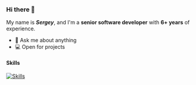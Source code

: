 ### Hi there 👋

My name is **_Sergey_**, and I'm a **senior software developer** with **6+ years** of experience.

- 💬 Ask me about anything
- 💻 Open for projects

#### Skills
[![Skills](https://skillicons.dev/icons?i=js,ts,py,go,html,css,vue,nuxtjs,bootstrap,deno,nestjs,mongodb,postgres,redis,mysql,sqlite,rabbitmq,aws,firebase,kubernetes,graphql,bash,linux)](https://skillicons.dev)
